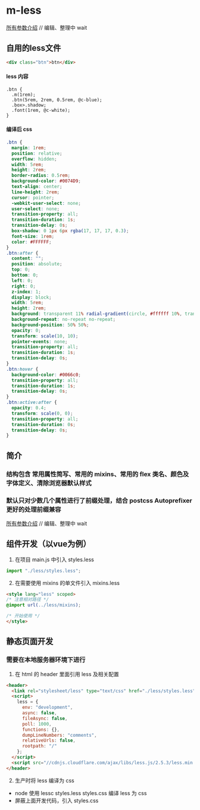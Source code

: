 # m-less

[所有参数介绍](https://less.ououe.com)  // 编辑、整理中 wait

## 自用的less文件

```html
<div class="btn">btn</div>
```
#### less 内容
```less
.btn {
  .m(1rem);
  .btn(5rem, 2rem, 0.5rem, @c-blue);
  .box>.shadow;
  .font(1rem, @c-white);
}
```
#### 编译后 css
```css
.btn {
  margin: 1rem;
  position: relative;
  overflow: hidden;
  width: 5rem;
  height: 2rem;
  border-radius: 0.5rem;
  background-color: #0074D9;
  text-align: center;
  line-height: 2rem;
  cursor: pointer;
  -webkit-user-select: none;
  user-select: none;
  transition-property: all;
  transition-duration: 1s;
  transition-delay: 0s;
  box-shadow: 0 1px 6px rgba(17, 17, 17, 0.3);
  font-size: 1rem;
  color: #FFFFFF;
}
.btn:after {
  content: "";
  position: absolute;
  top: 0;
  bottom: 0;
  left: 0;
  right: 0;
  z-index: 1;
  display: block;
  width: 5rem;
  height: 2rem;
  background: transparent 11% radial-gradient(circle, #ffffff 10%, transparent 11%);
  background-repeat: no-repeat no-repeat;
  background-position: 50% 50%;
  opacity: 0;
  transform: scale(10, 10);
  pointer-events: none;
  transition-property: all;
  transition-duration: 1s;
  transition-delay: 0s;
}
.btn:hover {
  background-color: #0066c0;
  transition-property: all;
  transition-duration: 1s;
  transition-delay: 0s;
}
.btn:active:after {
  opacity: 0.4;
  transform: scale(0, 0);
  transition-property: all;
  transition-duration: 0s;
  transition-delay: 0s;
}
```

## 简介
### 结构包含 常用属性简写、常用的 mixins、常用的 flex 类名、颜色及字体定义、清除浏览器默认样式
### 默认只对少数几个属性进行了前缀处理，结合 postcss Autoprefixer 更好的处理前缀兼容
[所有参数介绍](https://less.ououe.com)  // 编辑、整理中 wait

## 组件开发（以vue为例）
1. 在项目 main.js 中引入 styles.less
```js
import "./less/styles.less";
```

2. 在需要使用 mixins 的单文件引入 mixins.less
```html vue
<style lang="less" scoped>
/* 注意相对路径 */
@import url(../less/mixins);

/* 开始使用 */
</style>
```

## 静态页面开发
### 需要在本地服务器环境下进行

1. 在 html 的 header 里面引用 less 及相关配置
```html
<header>
  <link rel="stylesheet/less" type="text/css" href="./less/styles.less">
  <script>
    less = {
      env: "development",
      async: false,
      fileAsync: false,
      poll: 1000,
      functions: {},
      dumpLineNumbers: "comments",
      relativeUrls: false,
      rootpath: "/"
    };
  </script>
  <script src="//cdnjs.cloudflare.com/ajax/libs/less.js/2.5.3/less.min.js"></script>
</header>
```

2. 生产时将 less 编译为 css
- node 使用 lessc styles.less styles.css 编译 less 为 css
- 屏蔽上面开发代码，引入 styles.css